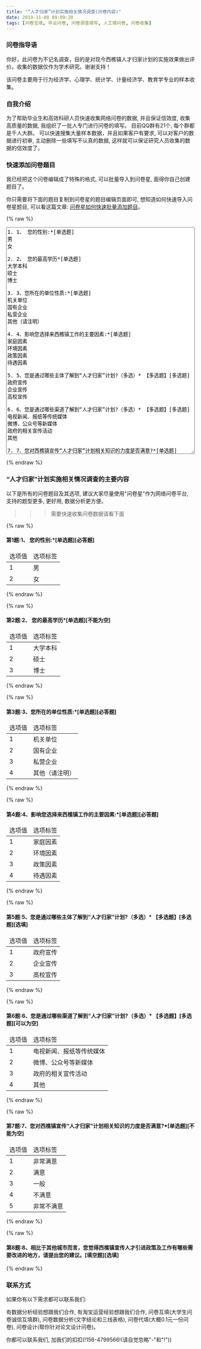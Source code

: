 ```yaml
---
title: "“人才归家”计划实施相关情况调查(问卷内容)"
date: 2019-11-08 09:09:20
tags: [问卷互填, 毕业问卷, 问卷调查填写, 人工填问卷, 问卷收集]
---
```


### 问卷指导语

你好，此问卷为不记名调查，目的是对现今西樵镇人才归家计划的实施效果做出评价。收集的数据仅作为学术研究。谢谢支持！

该问卷主要用于行为经济学、心理学、统计学、计量经济学、教育学专业的样本收集。

<!-- more -->


### 自我介绍

为了帮助毕业生和高效科研人员快速收集网络问卷的数据, 并且保证信效度, 收集高质量的数据, 我组织了一批人专门进行问卷的填写。
目前QQ群有21个, 每个群都是千人大群。 可以快速搜集大量样本数据，并且如果客户有要求, 可以对客户的数据进行初审, 
主动删除一些填写不认真的数据, 这样就可以保证研究人员收集的数据的信效度了。



### 快速添加问卷题目

我已经把这个问卷编辑成了特殊的格式, 可以批量导入到问卷星, 面得你自己创建题目了。

你只需要将下面的题目复制到问卷星的题目编辑页面即可, 想知道如何快速导入问卷星题目, 可以看这篇文章: [问卷星如何快速批量添加题目](https://mlln.cn/2019/06/01/%E9%97%AE%E5%8D%B7%E6%98%9F%E5%A6%82%E4%BD%95%E5%BF%AB%E9%80%9F%E6%B7%BB%E5%8A%A0%E6%89%B9%E9%87%8F%E9%A2%98%E7%9B%AE/index.html)。

{% raw %}
<textarea rows="40" style="width: 100%;">1. 1、 您的性别:*[单选题]
男
女

2. 2、 您的最高学历*[单选题]
大学本科
硕士
博士

3. 3、您所在的单位性质:*[单选题]
机关单位
国有企业
私营企业
其他（请注明）

4. 4、影响您选择来西樵镇工作的主要因素:*[单选题]
家庭因素
环境因素
政策因素
待遇因素

5. 5、您是通过哪些主体了解到“人才归家”计划?（多选）* 【多选题】[多选题]
政府宣传
企业宣传
高校宣传

6. 6、您是通过哪些渠道了解到“人才归家”计划?（多选）* 【多选题】[多选题]
电视新闻、报纸等传统媒体
微博、公众号等新媒体
政府的相关宣传活动
其他

7. 7、您对西樵镇宣传“人才归家”计划相关知识的力度是否满意?*[单选题]
非常满意
满意
一般
不满意
非常不满意

8. 8、相比于其他城市而言，您觉得西樵镇宣传人才引进政策及工作有哪些需要改进的地方，请提出您的建议。[填空题]
</textarea>
{% endraw %}

### “人才归家”计划实施相关情况调查的主要内容

以下是所有的问卷题目及其选项, 建议大家尽量使用"问卷星"作为网络问卷平台, 支持的题型更多, 更好用, 数据分析更方便。

>>> 需要快速收集问卷数据请看下面


{% raw %}
<div class="qitem">
<h4>第1题:1、 您的性别:*[单选题][必答题]</h4>

<table class="table">
<thead>
<tr><td>选项值</td><td>选项标签</td></tr>
</thead>
<tbody>
<tr><td>1</td><td>男</td></tr>
<tr><td>2</td><td>女</td></tr>
</tbody>
</table>

</div>
{% endraw %}


{% raw %}
<div class="qitem">
<h4>第2题:2、 您的最高学历*[单选题][不能为空]</h4>

<table class="table">
<thead>
<tr><td>选项值</td><td>选项标签</td></tr>
</thead>
<tbody>
<tr><td>1</td><td>大学本科</td></tr>
<tr><td>2</td><td>硕士</td></tr>
<tr><td>3</td><td>博士</td></tr>
</tbody>
</table>

</div>
{% endraw %}


{% raw %}
<div class="qitem">
<h4>第3题:3、您所在的单位性质:*[单选题][必答题]</h4>

<table class="table">
<thead>
<tr><td>选项值</td><td>选项标签</td></tr>
</thead>
<tbody>
<tr><td>1</td><td>机关单位</td></tr>
<tr><td>2</td><td>国有企业</td></tr>
<tr><td>3</td><td>私营企业</td></tr>
<tr><td>4</td><td>其他（请注明）</td></tr>
</tbody>
</table>

</div>
{% endraw %}


{% raw %}
<div class="qitem">
<h4>第4题:4、影响您选择来西樵镇工作的主要因素:*[单选题][必答题]</h4>

<table class="table">
<thead>
<tr><td>选项值</td><td>选项标签</td></tr>
</thead>
<tbody>
<tr><td>1</td><td>家庭因素</td></tr>
<tr><td>2</td><td>环境因素</td></tr>
<tr><td>3</td><td>政策因素</td></tr>
<tr><td>4</td><td>待遇因素</td></tr>
</tbody>
</table>

</div>
{% endraw %}


{% raw %}
<div class="qitem">
<h4>第5题:5、您是通过哪些主体了解到“人才归家”计划?（多选）* 【多选题】[多选题][选填]</h4>

<table class="table">
<thead>
<tr><td>选项值</td><td>选项标签</td></tr>
</thead>
<tbody>
<tr><td>1</td><td>政府宣传</td></tr>
<tr><td>2</td><td>企业宣传</td></tr>
<tr><td>3</td><td>高校宣传</td></tr>
</tbody>
</table>

</div>
{% endraw %}


{% raw %}
<div class="qitem">
<h4>第6题:6、您是通过哪些渠道了解到“人才归家”计划?（多选）* 【多选题】[多选题][可以为空]</h4>

<table class="table">
<thead>
<tr><td>选项值</td><td>选项标签</td></tr>
</thead>
<tbody>
<tr><td>1</td><td>电视新闻、报纸等传统媒体</td></tr>
<tr><td>2</td><td>微博、公众号等新媒体</td></tr>
<tr><td>3</td><td>政府的相关宣传活动</td></tr>
<tr><td>4</td><td>其他</td></tr>
</tbody>
</table>

</div>
{% endraw %}


{% raw %}
<div class="qitem">
<h4>第7题:7、您对西樵镇宣传“人才归家”计划相关知识的力度是否满意?*[单选题][不能为空]</h4>

<table class="table">
<thead>
<tr><td>选项值</td><td>选项标签</td></tr>
</thead>
<tbody>
<tr><td>1</td><td>非常满意</td></tr>
<tr><td>2</td><td>满意</td></tr>
<tr><td>3</td><td>一般</td></tr>
<tr><td>4</td><td>不满意</td></tr>
<tr><td>5</td><td>非常不满意</td></tr>
</tbody>
</table>

</div>
{% endraw %}


{% raw %}
<div class="qitem">
<h4>第8题:8、相比于其他城市而言，您觉得西樵镇宣传人才引进政策及工作有哪些需要改进的地方，请提出您的建议。[填空题][选填]</h4>

</div>
{% endraw %}



<!-- ---
title: 心理教育医学的问卷免费下载
date: 2019-05-23 08:59:15
tags: [问卷星, 问卷网, 问卷下载, 问卷互填, 问卷设计, 问卷模板, 毕业问卷, 问卷数据分析, 问卷代填, ]
--- -->

### 联系方式
 
如果你有以下需求都可以联系我们:

有数据分析经验想跟我们合作, 有淘宝运营经验想跟我们合作, 问卷互填(大学生问卷诚信互填群), 问卷数据分析(文字结论和三线表格), 问卷代填(大概0.1元一份问卷), 问卷设计(帮你针对论文设计问卷)。

你都可以联系我们, 加我们的扣扣(!156-4799566!(请自觉忽略"-"和"!"))
